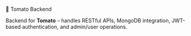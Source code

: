  🍅 Tomato Backend

Backend for **Tomato** – handles RESTful APIs, MongoDB integration, JWT-based authentication, and admin/user operations.
